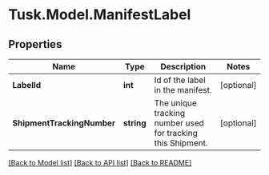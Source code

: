 # Tusk.Model.ManifestLabel

## Properties

Name | Type | Description | Notes
------------ | ------------- | ------------- | -------------
**LabelId** | **int** | Id of the label in the manifest. | [optional] 
**ShipmentTrackingNumber** | **string** | The unique tracking number used for tracking this Shipment. | [optional] 

[[Back to Model list]](../README.md#documentation-for-models) [[Back to API list]](../README.md#documentation-for-api-endpoints) [[Back to README]](../README.md)

